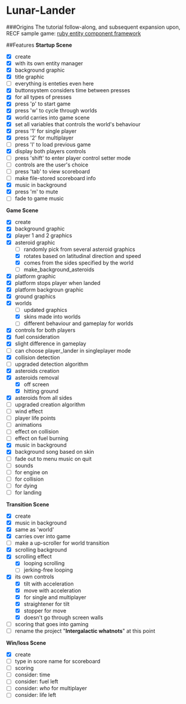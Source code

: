 # Lunar-Lander

###Origins
The tutorial follow-along, and subsequent expansion upon, RECF sample game: [ruby entity component framework](https://github.com/cpowell/ruby-entity-component-framework)

##Features
__Startup Scene__
- [x] create
 - [x] with its own entity manager
 - [x] background graphic
 - [x] title graphic
 - [ ] everything is enteties even here
- [x] buttonsystem considers time between presses
 - [x] for all types of presses
- [x] press 'p' to start game
- [x] press 'w' to cycle through worlds
 - [x] world carries into game scene
 - [x] set all variables that controls the world's behaviour
- [x] press '1' for single player
- [x] press '2' for multiplayer
- [ ] press 'l' to load previous game
- [x] display both players controls
 - [ ] press 'shift' to enter player control setter mode
 - [ ] controls are the user's choice
- [ ] press 'tab' to view scoreboard
 - [ ] make file-stored scoreboard info
- [x] music in background
 - [x] press 'm' to mute
 - [ ] fade to game music

__Game Scene__
- [x] create
 - [x] background graphic
 - [x] player 1 and 2 graphics
 - [x] asteroid graphic
   - [ ] randomly pick from several asteroid graphics
    - [x] rotates based on latitudinal direction and speed
    - [x] comes from the sides specified by the world
    - [ ] make_background_asteroids
 - [x] platform graphic
 - [x] platform stops player when landed
 - [x] platform backgroun graphic
 - [x] ground graphics
 - [x] worlds
    - [ ] updated graphics
    - [x] skins made into worlds
    - [ ] different behaviour and gameplay for worlds
- [x] controls for both players
 - [x] fuel consideration
 - [x] slight difference in gameplay
 - [ ] can choose player_lander in singleplayer mode
- [x] collision detection
 - [ ] upgraded detection algorithm
- [x] asteroids creation
 - [x] asteroids removal
   - [x] off screen
   - [x] hitting ground
 - [x] asteroids from all sides
 - [ ] upgraded creation algorithm
- [ ] wind effect
- [ ] player life points 
- [ ] animations
 - [ ] effect on collision
 - [ ] effect on fuel burning
- [x] music in background
 - [x] background song based on skin
 - [ ] fade out to menu music on quit
- [ ] sounds
 - [ ] for engine on
 - [ ] for collision
 - [ ] for dying
 - [ ] for landing

__Transition Scene__
- [x] create
- [x] music in background
 - [x] same as 'world'
 - [x] carries over into game
- [ ] make a up-scroller for world transition 
 - [x] scrolling background
 - [x] scrolling effect
   - [x] looping scrolling
   - [ ] jerking-free looping
 - [x] its own controls
    - [x] tilt with acceleration
    - [x] move with acceleration
    - [x] for single and multiplayer
    - [x] straightener for tilt
    - [x] stopper for move
    - [x] doesn't go through screen walls
 - [ ] scoring that goes into gaming
 - [ ] rename the project "**Intergalactic whatnots**" at this point

__Win/loss Scene__
- [x] create
 - [ ] type in score name for scoreboard
- [ ] scoring
 - [ ] consider: time
 - [ ] consider: fuel left
 - [ ] consider: *who* for multiplayer
 - [ ] consider: life left
